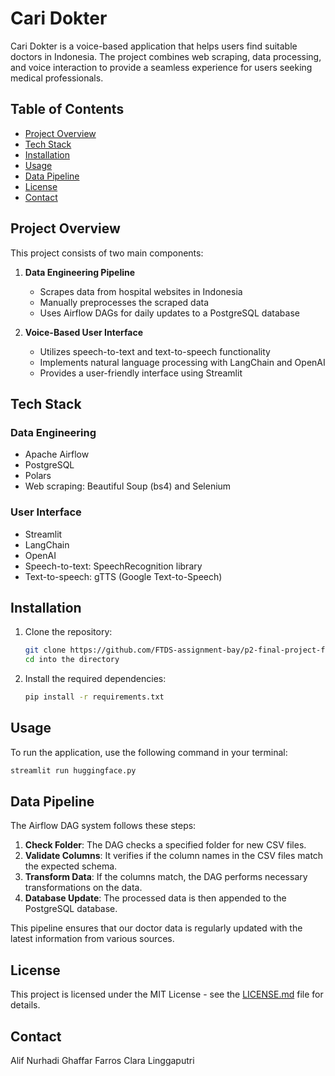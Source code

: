 # Cari Dokter

Cari Dokter is a voice-based application that helps users find suitable doctors in Indonesia. The project combines web scraping, data processing, and voice interaction to provide a seamless experience for users seeking medical professionals.

## Table of Contents
- [Project Overview](#project-overview)
- [Tech Stack](#tech-stack)
- [Installation](#installation)
- [Usage](#usage)
- [Data Pipeline](#data-pipeline)
- [License](#license)
- [Contact](#contact)

## Project Overview

This project consists of two main components:

1. **Data Engineering Pipeline**
   - Scrapes data from hospital websites in Indonesia
   - Manually preprocesses the scraped data
   - Uses Airflow DAGs for daily updates to a PostgreSQL database

2. **Voice-Based User Interface**
   - Utilizes speech-to-text and text-to-speech functionality
   - Implements natural language processing with LangChain and OpenAI
   - Provides a user-friendly interface using Streamlit

## Tech Stack

### Data Engineering
- Apache Airflow
- PostgreSQL
- Polars
- Web scraping: Beautiful Soup (bs4) and Selenium

### User Interface
- Streamlit
- LangChain
- OpenAI
- Speech-to-text: SpeechRecognition library
- Text-to-speech: gTTS (Google Text-to-Speech)

## Installation

1. Clone the repository:
   ```bash
   git clone https://github.com/FTDS-assignment-bay/p2-final-project-ftds-019-hck-group-002.git
   cd into the directory
   ```

2. Install the required dependencies:
   ```bash
   pip install -r requirements.txt
   ```

## Usage

To run the application, use the following command in your terminal:

```bash
streamlit run huggingface.py
```

## Data Pipeline

The Airflow DAG system follows these steps:

1. **Check Folder**: The DAG checks a specified folder for new CSV files.
2. **Validate Columns**: It verifies if the column names in the CSV files match the expected schema.
3. **Transform Data**: If the columns match, the DAG performs necessary transformations on the data.
4. **Database Update**: The processed data is then appended to the PostgreSQL database.

This pipeline ensures that our doctor data is regularly updated with the latest information from various sources.


## License

This project is licensed under the MIT License - see the [LICENSE.md](LICENSE.md) file for details.

## Contact


Alif Nurhadi 
Ghaffar Farros 
Clara Linggaputri 
